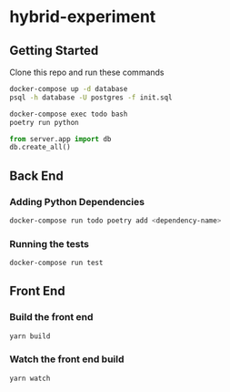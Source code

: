 # hybrid-experiment


## Getting Started
Clone this repo and run these commands
```sh
docker-compose up -d database
psql -h database -U postgres -f init.sql

docker-compose exec todo bash
poetry run python
```

```py
from server.app import db
db.create_all()
```

## Back End

### Adding Python Dependencies
```sh
docker-compose run todo poetry add <dependency-name>
```

### Running the tests
```sh
docker-compose run test
```

## Front End 

### Build the front end
```sh
yarn build
```

### Watch the front end build
```sh
yarn watch
```
